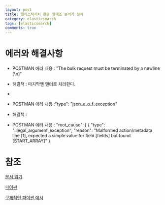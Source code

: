 ```yaml
---
layout: post
title: 엘라스틱서치 한글 형태소 분석기 설치
category: elasticsearch
tags: [elasticsearch]
comments: true
---
```


# 에러와 해결사항

- POSTMAN 에러 내용 : "The bulk request must be terminated by a newline [\\n]"
- 해결책 : 마지막엔 엔터로 처리한다.
- [](https://stackoverflow.com/questions/48579980/elasticsearch-bulk-request-throws-error-in-elasticsearch-6-1-1)


- POSTMAN 에러 내용 :"type": "json_e_o_f_exception"
- 해결책 : [](https://discuss.elastic.co/t/how-to-solve-json-e-o-f-exception-on-msearch-template/163514)
- POSTMAN 에러 내용 : 
        "root_cause": [
            {
                "type": "illegal_argument_exception",
                "reason": "Malformed action/metadata line [1], expected a simple value for field [fields] but found [START_ARRAY]"
            }

# 참조

[문서 읽기](https://www.elastic.co/guide/en/elasticsearch/reference/current/docs-bulk.html)

[파이썬](https://elasticsearch-py.readthedocs.io/en/master/helpers.html)

[구체적인 파이썬 예시](https://github.com/elastic/elasticsearch-py/tree/master/examples/bulk-ingest)


